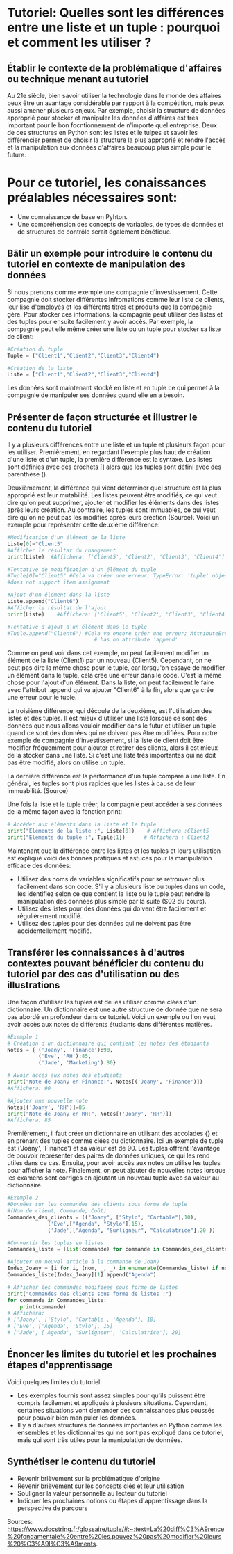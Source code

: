 # Tutoriel: Quelles sont les différences entre une liste et un tuple : pourquoi et comment les utiliser ?

## Établir le contexte de la problématique d'affaires ou technique menant au tutoriel
Au 21e siècle, bien savoir utiliser la technologie dans le monde des affaires peux être un avantage considérable par rapport à la compétition, mais peux aussi amener plusieurs enjeux. Par exemple, choisir la structure de données approprié pour stocker et manipuler les données d'affaires est très important pour le bon focntionnement de n'importe quel entreprise. Deux de ces structures en Python sont les listes et le tulpes et savoir les différencier permet de choisir la structure la plus approprié et rendre l'accès et la manipulation aux données d'affaires beaucoup plus simple pour le future.

# Pour ce tutoriel, les conaissances préalables nécessaires sont:
- Une connaissance de base en Pyhton.
- Une compréhension des concepts de variables, de types de données et de structures de contrôle serait également bénéfique.
  
## Bâtir un exemple pour introduire le contenu du tutoriel en contexte de manipulation des données
Si nous prenons comme exemple une compagnie d'investissement. Cette compagnie doit stocker différentes infromations comme leur liste de clients, leur lise d'employés et les différents titres et produits que la compagnie gère. Pour stocker ces informations, la compagnie peut utiliser des listes et des tuples pour ensuite facilement y avoir accès. Par exemple, la compagnie peut elle même créer une liste ou un tuple pour stocker sa liste de client:

``` Python 
#Création du tuple
Tuple = ("Client1","Client2","Client3","Client4")

#Création de la liste
Liste = ["Client1","Client2","Client3","Client4"]
```
Les données sont maintenant stocké en liste et en tuple ce qui permet à la compagnie de manipuler ses données quand elle en a besoin. 

## Présenter de façon structurée et illustrer le contenu du tutoriel
Il y a plusieurs différences entre une liste et un tuple et plusieurs façon pour les utiliser. Premièrement, en regardant l'exemple plus haut de création d'une liste et d'un tuple, la première différence est la syntaxe. Les listes sont définies avec des crochets [] alors que les tuples sont défini avec des parenthèse (). 

Deuxièmement, la différence qui vient déterminer quel structure est la plus approprié est leur mutabilité. Les listes peuvent être modifiés, ce qui veut dire qu'on peut supprimer, ajouter et modifier les éléments dans des listes après leurs création. Au contraire, les tuples sont immuables, ce qui veut dire qu'on ne peut pas les modifiés après leurs création (Source). Voici un exemple pour représenter cette deuxième différence:

``` Python
#Modification d'un élément de la liste
Liste[0]="Client5"
#Afficher le résultat du changement
print(Liste)  #Affichera: ['Client5', 'Client2', 'Client3', 'Client4']

#Tentative de modification d'un élément du tuple
#Tuple[0]="Client5" #Cela va créer une erreur; TypeError: 'tuple' object
#does not support item assignment

#Ajout d'un élément dans la liste
Liste.append("Client6")
#Afficher le résultat de l'ajout
print(Liste)    #Affichera: ['Client5', 'Client2', 'Client3', 'Client4', 'Client6']

#Tentative d'ajout d'un élément dans le tuple
#Tuple.append("Client6") #Cela va encore créer une erreur; AttributeError: 'tuple' object
                            # has no attribute 'append'
``` 
Comme on peut voir dans cet exemple, on peut facilement modifier un élément de la liste (Client1) par un nouveau (Client5). Cependant, on ne peut pas dire la même chose pour le tuple, car lorsqu'on essaye de modifier un élément dans le tuple, cela crée une erreur dans le code. C'est la même chose pour l'ajout d'un élément. Dans la liste, on peut facilement le faire avec l'attribut .append qui va ajouter "Client6" à la fin, alors que ça crée une erreur pour le tuple. 

La troisième différence, qui découle de la deuxième, est l'utilisation des listes et des tuples. Il est mieux d'utiliser une liste lorsque ce sont des données que nous allons vouloir modifier dans le futur et utiliser un tuple quand ce sont des données qui ne doivent pas être modifiées. Pour notre exemple de compagnie d'investissement, si la liste de client doit être modifier fréquemment pour ajouter et retirer des clients, alors il est mieux de la stocker dans une liste. Si c'est une liste très importantes qui ne doit pas être modifié, alors on utilise un tuple.

La dernière différence est la performance d'un tuple comparé à une liste. En général, les tuples sont plus rapides que les listes à cause de leur immuabilité. (Source)

Une fois la liste et le tuple créer, la compagnie peut accéder à ses données de la même façon avec la fonction print:

``` Python
# Accéder aux éléments dans la liste et le tuple
print("Éléments de la liste :", Liste[0])    # Affichera :Client5
print("Éléments du tuple :", Tuple[1])      # Affichera : Client2
```

Maintenant que la différence entre les listes et les tuples et leurs utilisation est expliqué voici des bonnes pratiques et astuces pour la manipulation efficace des données:
- Utilisez des noms de variables significatifs pour se retrouver plus facilement dans son code. S'il y a plusieurs liste ou tuples dans un code, les identifiez selon ce que contient la liste ou le tuple peut rendre la manipulation des données plus simple par la suite (S02 du cours).
- Utilisez des listes pour des données qui doivent être facilement et régulièrement modifié.
- Utilisez des tuples pour des données qui ne doivent pas être accidentellement modifié.
  
## Transférer les connaissances à d'autres contextes pouvant bénéficier du contenu du tutoriel par des cas d'utilisation ou des illustrations
Une façon d'utiliser les tuples est de les utiliser comme clées d'un dictionnaire. Un dictionnaire est une autre structure de donnée que ne sera pas abordé en profondeur dans ce tutoriel. Voici un exemple ou l'on veut avoir accès aux notes de différents étudiants dans différentes matières. 

``` Python
#Exemple 1
# Création d'un dictionnaire qui contient les notes des étudiants
Notes = { ('Joany', 'Finance'):90,
          ('Eve', 'RH'):85,
          ('Jade', 'Marketing'):80}

# Avoir accès aux notes des étudiants
print("Note de Joany en Finance:", Notes[('Joany', 'Finance')])
#Affichera: 90

#Ajouter une nouvelle note
Notes[('Joany', 'RH')]=85
print("Note de Joany en RH:", Notes[('Joany', 'RH')])
#Affichera: 85
```
Premièrement, il faut créer un dictionnaire en utilisant des accolades {} et en prenant des tuples comme clées du dictionnaire. Ici un exemple de tuple est ('Joany', 'Finance') et sa valeur est de 90. Les tuples offrent l'avantage de pouvoir représenter des paires de données uniques, ce qui les rend utiles dans ce cas. Ensuite, pour avoir accès aux notes on utilise les tuples pour afficher la note. Finalement, on peut ajouter de nouvelles notes lorsque les examens sont corrigés en ajoutant un nouveau tuple avec sa valeur au dictionnaire. 

``` Python
#Exemple 2
#Données sur les commandes des clients sous forme de tuple
#(Nom de client, Commande, Coût)
Commandes_des_clients = (("Joany", ["Stylo", "Cartable"],10),
             ('Eve',["Agenda", "Stylo"],15),
             ('Jade',["Agenda", "Surligneur", "Calculatrice"],20 ))

#Convertir les tuples en listes
Commandes_liste = [list(commande) for commande in Commandes_des_clients]

#Ajouter un nouvel article à la commande de Joany
Index_Joany = [i for i, (nom, _, _) in enumerate(Commandes_liste) if nom == "Joany"][0]
Commandes_liste[Index_Joany][1].append("Agenda")

# Afficher les commandes modifiées sous forme de listes
print("Commandes des clients sous forme de listes :")
for commande in Commandes_liste:
    print(commande)
# Affichera: 
# ['Joany', ['Stylo', 'Cartable', 'Agenda'], 10]
# ['Eve', ['Agenda', 'Stylo'], 15]
# ['Jade', ['Agenda', 'Surligneur', 'Calculatrice'], 20]
```

## Énoncer les limites du tutoriel et les prochaines étapes d'apprentissage
Voici quelques limites du tutoriel:
- Les exemples fournis sont assez simples pour qu'ils puissent être compris facilement et appliqués à plusieurs situations. Cependant, certaines situations vont demander des connaissances plus poussés pour pouvoir bien manipuler les données.
- Il y a d'autres structures de données importantes en Python comme les ensembles et les dictionnaires qui ne sont pas expliqué dans ce tutoriel, mais qui sont très utiles pour la manipulation de données. 

## Synthétiser le contenu du tutoriel
- Revenir brièvement sur la problématique d'origine
- Revenir brièvement sur les concepts clés et leur utilisation
- Souligner la valeur personnelle au lecteur du tutoriel
- Indiquer les prochaines notions ou étapes d'apprentissage dans la perspective de parcours


Sources:
https://www.docstring.fr/glossaire/tuple/#:~:text=La%20diff%C3%A9rence%20fondamentale%20entre%20les,pouvez%20pas%20modifier%20leurs%20%C3%A9l%C3%A9ments.
